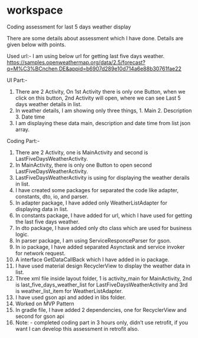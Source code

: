 # workspace
Coding assessment for last 5 days weather display



There are some details about assessment which I have done. Details are given below with points.


Used url:-  I am using below url for getting last five days weather.
https://samples.openweathermap.org/data/2.5/forecast?q=M%C3%BCnchen,DE&appid=b6907d289e10d714a6e88b30761fae22


UI Part:-
1.	There are 2 Activity, On 1st Activity there is only one Button, when we click on this button, 2nd Activity will open, where we can see Last 5 days weather details in list.
2.	In weather details, I am showing only three things, 1. Main 2. Description 3. Date time
3.	I am displaying these data main, description and date time from list json array.


Coding Part:-
1.	There are 2 Activity, one is MainActivity and second is LastFiveDaysWeatherActivity.
2.	In MainActivity, there is only one Button to open second LastFiveDaysWeatherActivity.
3.	LastFiveDaysWeatherActivity is using for displaying the weather derails in list.
4.	I have created some packages for separated the code like adapter, constants, dto, io, and parser.
5.	In adapter package, I have added only WeatherListAdapter for displaying data in list.
6.	In constants package, I have added for url, which I have used for getting the last five days weather.
7.	In dto package, I have added only dto class which are used for business logic.
8.	In parser package, I am using ServiceResponceParser for gson.
9.	In io package, I have added separated Asynctask and service invoker for network request.
10.	 A interface GetDataCallBack which I have added in io package.
11.	 I have used material design RecyclerView to display the weather data in list.
12.	 Three xml file inside layout folder, 1 is activity_main for MainActivity, 2nd is last_five_days_weather_list for LastFiveDaysWeatherActivity and 3rd is weather_list_item for WeatherListAdapter.
13.	 I have used gson api and added in libs folder.
14.	 Worked on MVP Pattern
15.	 In gradle file, I have added 2 dependencies, one for RecyclerView and second for gson api
16.	 Note: - completed coding part in 3 hours only, didn’t use retrofit, if you want I can develop this assessment in retrofit also.

